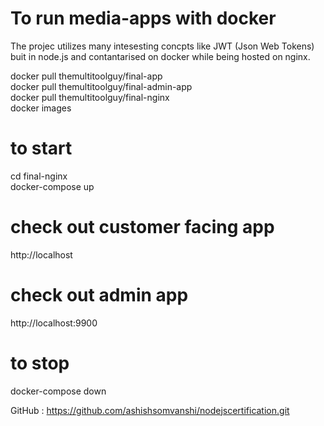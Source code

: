 # To run media-apps with docker
The projec utilizes many intesesting concpts like JWT (Json Web Tokens) buit in node.js and contantarised on docker while being hosted on nginx.

docker pull themultitoolguy/final-app    
docker pull themultitoolguy/final-admin-app     
docker pull themultitoolguy/final-nginx     
docker images    

# to start

cd final-nginx     
docker-compose up     

# check out customer facing app

http://localhost

# check out admin app     

http://localhost:9900

# to stop    

docker-compose down

GitHub : https://github.com/ashishsomvanshi/nodejscertification.git
